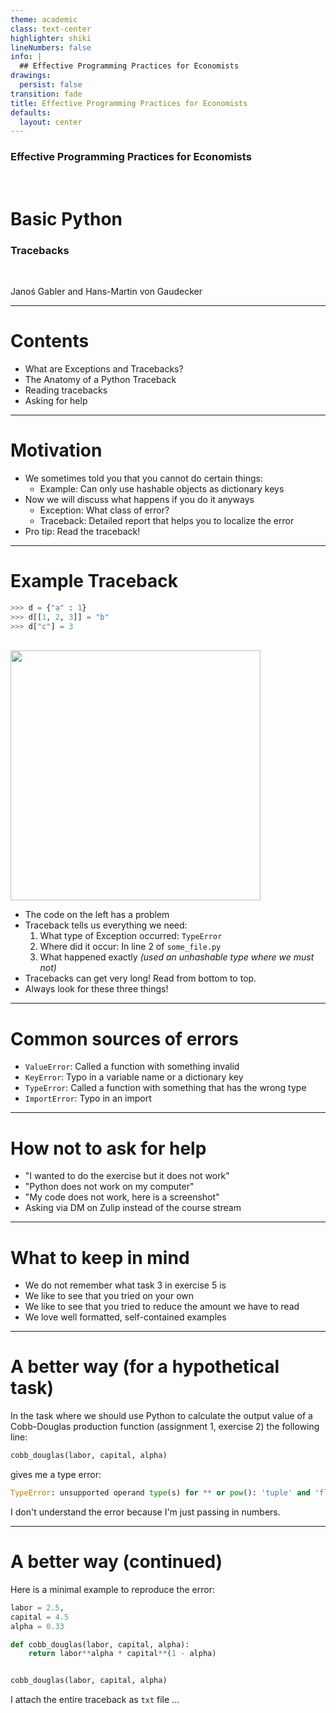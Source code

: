 ```yaml
---
theme: academic
class: text-center
highlighter: shiki
lineNumbers: false
info: |
  ## Effective Programming Practices for Economists
drawings:
  persist: false
transition: fade
title: Effective Programming Practices for Economists
defaults:
  layout: center
---
```


### Effective Programming Practices for Economists

<br>

# Basic Python

### Tracebacks

<br>


Janoś Gabler and Hans-Martin von Gaudecker

---

# Contents

- What are Exceptions and Tracebacks?
- The Anatomy of a Python Traceback
- Reading tracebacks
- Asking for help


---

# Motivation

- We sometimes told you that you cannot do certain things:
  - Example: Can only use hashable objects as dictionary keys
- Now we will discuss what happens if you do it anyways
  - Exception: What class of error?
  - Traceback: Detailed report that helps you to localize the error
- Pro tip: Read the traceback!


---

# Example Traceback

<div class="grid grid-cols-2 gap-4">
<div>

```python
>>> d = {"a" : 1}
>>> d[[1, 2, 3]] = "b"
>>> d["c"] = 3
```
<br/>

<img src="/simple_traceback.png" class="rounded" width="400"/>

</div>
<div>

- The code on the left has a problem
- Traceback tells us everything we need:
  1. What type of Exception occurred: `TypeError`
  2. Where did it occur: In line 2 of `some_file.py`
  3. What happened exactly *(used an unhashable type where we must not)*
- Tracebacks can get very long! Read from bottom to top.
- Always look for these three things!

</div>
</div>

---

# Common sources of errors

- `ValueError`: Called a function with something invalid
- `KeyError`: Typo in a variable name or a dictionary key
- `TypeError`: Called a function with something that has the wrong type
- `ImportError`: Typo in an import

---

# How not to ask for help

- "I wanted to do the exercise but it does not work"
- "Python does not work on my computer"
- "My code does not work, here is a screenshot"
- Asking via DM on Zulip instead of the course stream

---

# What to keep in mind

- We do not remember what task 3 in exercise 5 is
- We like to see that you tried on your own
- We like to see that you tried to reduce the amount we have to read
- We love well formatted, self-contained examples


---

# A better way (for a hypothetical task)

In the task where we should use Python to calculate the output value of a Cobb-Douglas
production function (assignment 1, exercise 2) the following line:

```python
cobb_douglas(labor, capital, alpha)
```

gives me a type error:

```python
TypeError: unsupported operand type(s) for ** or pow(): 'tuple' and 'float'
```

I don't understand the error because I'm just passing in numbers.

---

# A better way (continued)

Here is a minimal example to reproduce the error:

```python
labor = 2.5,
capital = 4.5
alpha = 0.33

def cobb_douglas(labor, capital, alpha):
    return labor**alpha * capital**(1 - alpha)


cobb_douglas(labor, capital, alpha)
```

I attach the entire traceback as `txt` file ...
